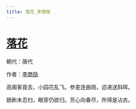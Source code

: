 ```yaml
---
title: 落花_李商隐
---
```


# [落花](http://so.gushiwen.org/view_28681.aspx)

朝代：唐代

作者：[李商隐](http://so.gushiwen.org/author_204.aspx)

高阁客竟去，小园花乱飞。参差连曲陌，迢递送斜晖。 

肠断未忍扫，眼穿仍欲归。芳心向春尽，所得是沾衣。